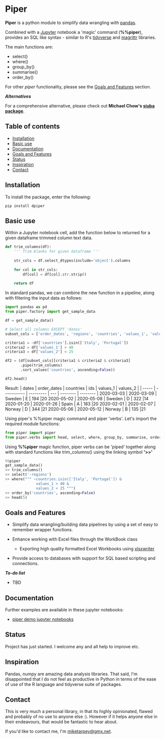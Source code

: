 # Piper
__Piper__ is a python module to simplify data wrangling with [pandas](https://pandas.pydata.org/).

Combined with a [Jupyter](https://jupyter.org/) notebook a 'magic' command (__%%piper__), provides an SQL like syntax - similar to R's [tidyverse](https://www.tidyverse.org/) and 
[magrittr](https://magrittr.tidyverse.org/) libraries.

The main functions are:
- select()
- where()
- group_by()
- summarise()
- order_by()

For other _piper_ functionality, please see the [Goals and Features](#Goals-and-Features) section.

___Alternatives___ 

For a comprehensive alternative, please check out __Michael Chow's [siuba package](https://github.com/machow/siuba)__. 

## Table of contents
* [Installation](#Installation)
* [Basic use](#Basic-use)
* [Documentation](#Documentation)
* [Goals and Features](#Goals-and-Features)
* [Status](#Status)
* [Inspiration](#Inspiration)
* [Contact](#Contact)

## Installation 
To install the package, enter the following:

```unix
pip install dpiper
```

## Basic use
Within a Jupyter notebook cell, add the function below to returned for a given dataframe trimmed column text data.

```python
def trim_columns(df):
    ''' Trim blanks for given dataframe '''
    
    str_cols = df.select_dtypes(include='object').columns
    
    for col in str_cols:
        df[col] = df[col].str.strip()
    
    return df
```

In standard pandas, we can combine the new function in a pipeline, along with filtering the input data as follows:

```python
import pandas as pd
from piper.factory import get_sample_data

df = get_sample_data()

# Select all columns EXCEPT 'dates'
subset_cols = ['order_dates', 'regions', 'countries', 'values_1', 'values_2']

criteria1 = ~df['countries'].isin(['Italy', 'Portugal'])
criteria2 = df['values_1'] > 40
criteria3 = df['values_2'] < 25

df2 = (df[subset_cols][criteria1 & criteria2 & criteria3]
       .pipe(trim_columns)
       .sort_values('countries', ascending=False))

df2.head()
```

Result:
| dates | order_dates | countries | ids | values_1 | values_2 |
| ----- | ----------- | --------- | --- | -------- | -------- |
2020-03-03 | 2020-03-09 | Sweden | E |	194  |20
2020-05-02 | 2020-05-08 | Sweden | D |	322  |14
2020-01-20 | 2020-01-26 | Spain  | A |  183  |20
2020-02-01 | 2020-02-07 | Norway | D |	344  |21
2020-05-06 | 2020-05-12 | Norway | B |	135  |21

Using piper's %%piper magic command and piper 'verbs'. Let's import the required module functions: 

```python
from piper import piper
from piper.verbs import head, select, where, group_by, summarise, order_by
```

Using __%%piper__ magic function, piper verbs can be 'piped' together along with standard functions like trim_columns() using the linking symbol __'>>'__

```python
%%piper
get_sample_data()
>> trim_columns()
>> select('-regions')
>> where(""" ~countries.isin(['Italy', 'Portugal']) &
              values_1 > 40 &
              values_2 < 25 """)
>> order_by('countries', ascending=False)
>> head(5)
```

## Goals and Features
- Simplify data wrangling/building data pipelines by using a set of easy to remember wrapper functions.

- Enhance working with Excel files through the WorkBook class 
    - Exporting high quality formatted Excel Workbooks using [xlsxwriter](https://xlsxwriter.readthedocs.io/)
- Provide access to databases with support for SQL based scripting and connections.

___To-do list___
* TBD 

## Documentation
Further examples are available in these jupyter notebooks:
- [piper demo jupyter notebooks](https://github.com/miketarpey/piper_demo)

## Status
Project has just started. I welcome any and all help to improve etc.

## Inspiration
Pandas, numpy are amazing data analysis libraries. That said, I'm disappointed that I do not feel as productive in Python in terms of the ease of use of the R language and tidyverse suite of packages.

## Contact
This is very much a personal library, in that its highly opinionated, flawed and probably of
no use to anyone else :). However if it helps anyone else in their endeavours, that would be fantastic to hear about.

If you'd like to contact me, I'm [miketarpey@gmx.net](mailto:miketarpey@gmx.net). 